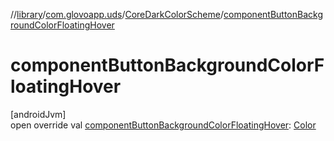 //[library](../../../index.md)/[com.glovoapp.uds](../index.md)/[CoreDarkColorScheme](index.md)/[componentButtonBackgroundColorFloatingHover](component-button-background-color-floating-hover.md)

# componentButtonBackgroundColorFloatingHover

[androidJvm]\
open override val [componentButtonBackgroundColorFloatingHover](component-button-background-color-floating-hover.md): [Color](https://developer.android.com/reference/kotlin/androidx/compose/ui/graphics/Color.html)
